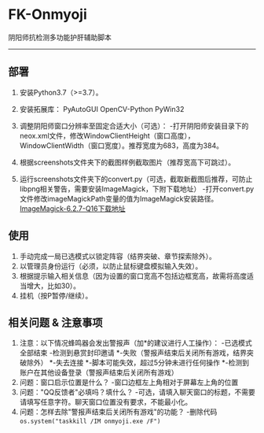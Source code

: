 # FK-Onmyoji
阴阳师抗检测多功能护肝辅助脚本


----------


## 部署 ##

 1. 安装Python3.7（>=3.7）。

 2. 安装拓展库：
    PyAutoGUI
    OpenCV-Python
    PyWin32

 3. 调整阴阳师窗口分辨率至固定合适大小（可选）：
    -打开阴阳师安装目录下的neox.xml文件，修改WindowClientHeight（窗口高度），WindowClientWidth（窗口宽度）。推荐宽度为683，高度为384。

 4. 根据screenshots文件夹下的截图样例截取图片（推荐宽高下可跳过）。

 5. 运行screenshots文件夹下的convert.py（可选，截取新截图后推荐，可防止libpng相关警告，需要安装ImageMagick，下附下载地址）
    -打开convert.py文件修改imageMagickPath变量的值为ImageMagick安装路径。
 [ImageMagick-6.2.7-Q16下载地址][1]
## 使用 ##
 1. 手动完成一局已选模式以锁定阵容（结界突破、章节探索除外）。
 2. 以管理员身份运行（必须，以防止鼠标键盘模拟输入失效）。
 3. 根据提示输入相关信息（因为设置的窗口宽高不包括边框宽高，故需将高度适当增大，比如30）。
 4. 挂机（按P暂停/继续）。

## 相关问题 & 注意事项 ##
 1. 注意：以下情况蜂鸣器会发出警报声（加*的建议进行人工操作）：
    -已选模式全部结束
    -检测到悬赏封印邀请
    *-失败（警报声结束后关闭所有游戏，结界突破除外）
    *-失去连接
    *-脚本可能失效，超过5分钟未进行任何操作
    *-检测到账户在其他设备登录（警报声结束后关闭所有游戏）
 2. 问题：窗口启示位置是什么？
    -窗口边框左上角相对于屏幕左上角的位置
 3. 问题："QQ反馈者"必填吗？填什么？
    -可选，请填入聊天窗口的标题，不需要请填写任意字符。聊天窗口位置没有要求，不能最小化。
 4. 问题：怎样去除"警报声结束后关闭所有游戏"的功能？
    -删除代码`os.system("taskkill /IM onmyoji.exe /F")`
    


  [1]: https://t00y.com/file/15016760-403129810